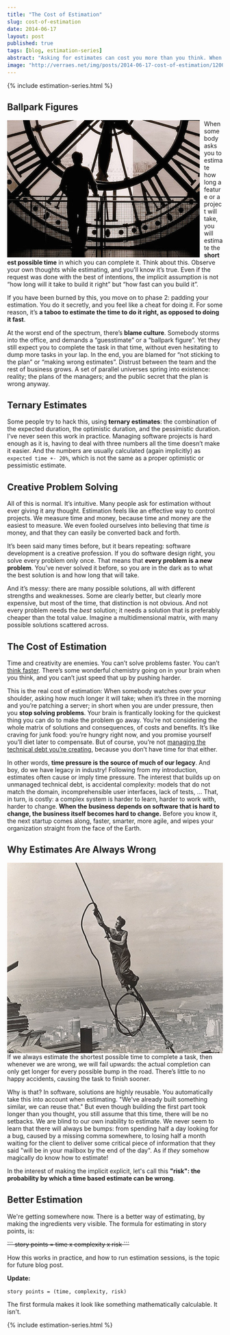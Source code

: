 ```yaml
---
title: "The Cost of Estimation"
slug: cost-of-estimation
date: 2014-06-17
layout: post
published: true
tags: [blog, estimation-series]
abstract: "Asking for estimates can cost you more than you think. When you do estimate, take into account time, complexity, and risk."
image: "http://verraes.net/img/posts/2014-06-17-cost-of-estimation/1200521270Hine_Icarus_575.jpg"
---
```


{% include estimation-series.html %}

## Ballpark Figures

<img style="float:left;margin-right: 10px" src="/img/posts/2014-06-17-cost-of-estimation/78704029_3e0e8cf027_z.jpg" alt="Risk">

When somebody asks you to estimate how long a feature or a project will take, you will estimate the **shortest possible time** in which you can complete it. Think about this. Observe your own thoughts while estimating, and you’ll know it’s true. Even if the request was done with the best of intentions, the implicit assumption is not “how long will it take to build it right” but “how fast can you build it”.

If you have been burned by this, you move on to phase 2: padding your estimation. You do it secretly, and you feel like a cheat for doing it. For some reason, it’s **a taboo to estimate the time to do it right, as opposed to doing it fast**.

At the worst end of the spectrum, there’s **blame culture**. Somebody storms into the office, and demands a “guesstimate” or a “ballpark figure”. Yet they still expect you to complete the task in that time, without even hesitating to dump more tasks in your lap. In the end, you are blamed for “not sticking to the plan” or “making wrong estimates”. Distrust between the team and the rest of business grows. A set of parallel universes spring into existence: reality; the plans of the managers; and the public secret that the plan is wrong anyway.

## Ternary Estimates

Some people try to hack this, using **ternary estimates**: the combination of the expected duration, the optimistic duration, and the pessimistic duration. I’ve never seen this work in practice. Managing software projects is hard enough as it is, having to deal with three numbers all the time doesn’t make it easier. And the numbers are usually calculated (again implicitly) as `expected time +- 20%`, which is not the same as a proper optimistic or pessimistic estimate.

## Creative Problem Solving

All of this is normal. It’s intuitive. Many people ask for estimation without ever giving it any thought. Estimation feels like an effective way to control projects. We measure time and money, because time and money are the easiest to measure. We even fooled ourselves into believing that time _is_ money, and that they can easily be converted back and forth.

It’s been said many times before, but it bears repeating: software development is a creative profession. If you do software  design right, you solve every problem only once. That means that **every problem is a new problem**. You’ve never solved it before, so you are in the dark as to what the best solution is and how long that will take.

And it’s messy: there are many possible solutions, all with different strengths and weaknesses. Some are clearly better, but clearly more expensive, but most of the time, that distinction is not obvious. And not every problem needs the *best* solution; it needs a solution that is preferably cheaper than the total value. Imagine a multidimensional matrix, with many possible solutions scattered across.

## The Cost of Estimation


Time and creativity are enemies. You can’t solve problems faster. You can’t [think faster](http://amzn.to/1iDPNQY). There’s some wonderful chemistry going on in your brain when you think, and you can’t just speed that up by pushing harder.

This is the real cost of estimation: When somebody watches over your shoulder, asking how much longer it will take; when it’s three in the morning and you’re patching a server; in short when you are under pressure, then you **stop solving problems**. Your brain is frantically looking for the quickest thing you can do to make the problem go away. You’re not considering the whole matrix of solutions and consequences, of costs and benefits. It’s like craving for junk food: you’re hungry right now, and you promise yourself you’ll diet later to compensate. But of course, you’re not [managing the technical debt you’re creating](http://verraes.net/2013/07/managed-technical-debt/), because you don’t have time for that either.

In other words, **time pressure is the source of much of our legacy**. And boy, do we have legacy in industry! Following from my introduction, estimates often cause or imply time pressure. The interest that builds up on unmanaged technical debt, is accidental complexity: models that do not match the domain, incomprehensible user interfaces, lack of tests, … That, in turn, is costly: a complex system is harder to learn, harder to work with, harder to change. **When the business depends on software that is hard to change, the business itself becomes hard to change.** Before you know it, the next startup comes along, faster, smarter, more agile, and wipes your organization straight from the face of the Earth.

## Why Estimates Are Always Wrong

<img style="float:right;margin-left: 10px" src="/img/posts/2014-06-17-cost-of-estimation/1200521270Hine_Icarus_575.jpg" alt="Risk">

If we always estimate the shortest possible time to complete a task, then whenever we are wrong, we will fail upwards: the actual completion can only get longer for every possible bump in the road. There’s little to no happy accidents, causing the task to finish sooner. 

Why is that? In software, solutions are highly reusable. You automatically take this into account when estimating. "We've already built something similar, we can reuse that." But even though building the first part took longer than you thought, you still assume that this time, there will be no setbacks. We are blind to our own inability to estimate. We never seem to learn that there will always be bumps: from spending half a day looking for a bug, caused by a missing comma somewhere, to losing half a month waiting for the client to deliver some critical piece of information that they said "will be in your mailbox by the end of the day". As if _they_ somehow magically do know how to estimate!

In the interest of making the implicit explicit, let's call this **"risk": the probability by which a time based estimate can be wrong**.


## Better Estimation

We're getting somewhere now. There is a better way of estimating, by making the ingredients very visible. The formula for estimating in story points, is:

<del>
```
story points = time x complexity x risk
```
</del>

How this works in practice, and how to run estimation sessions, is the topic for future blog post.

**Update:**

```
story points = (time, complexity, risk)
```

The first formula makes it look like something mathematically calculable. It isn't.

{% include estimation-series.html %}
